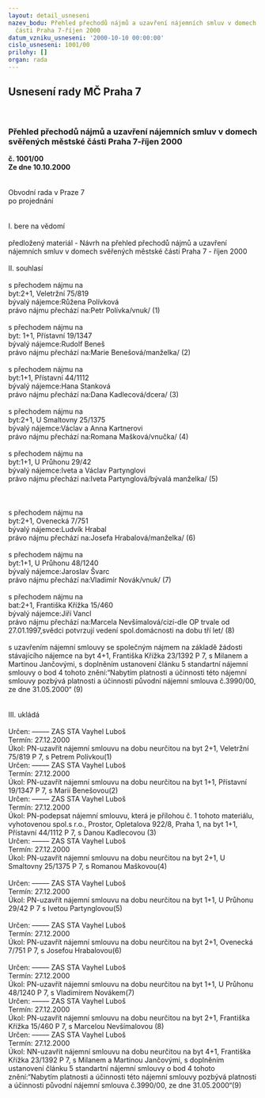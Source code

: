 ```yaml
---
layout: detail_usneseni
nazev_bodu: Přehled přechodů nájmů a uzavření nájemních smluv v domech svěřených městské
  části Praha 7-říjen 2000
datum_vzniku_usneseni: '2000-10-10 00:00:00'
cislo_usneseni: 1001/00
prilohy: []
organ: rada
---
```

<div id="ucUsn_pList" class="usn">
	<span><h2>Usnesení rady MČ Praha 7 </h2>
<br></span><div class="standBody">
<span><h3>Přehled přechodů nájmů a uzavření nájemních smluv v domech svěřených městské části Praha 7-říjen 2000</h3></span><div class="center">
		<strong>č. 1001/00</strong><br>
	</div>
<div class="center">
		<strong>Ze dne 10.10.2000</strong><br><br>
	</div>
<br>Obvodní rada v Praze 7<br>po projednání<br><br><br>I.	bere na vědomí<br><br> předložený materiál - Návrh na přehled přechodů nájmů a uzavření nájemních smluv v domech svěřených městské části Praha 7 - říjen 2000<br><br>II.	souhlasí <br><br>s přechodem nájmu na<br>byt:2+1, Veletržní 75/819<br>bývalý nájemce:Růžena Polívková<br>právo nájmu přechází na:Petr Polívka/vnuk/							(1)<br><br>s přechodem nájmu na<br>byt: 1+1, Přístavní 19/1347<br>bývalý nájemce:Rudolf  Beneš<br>právo nájmu přechází na:Marie Benešová/manželka/					(2)<br><br>s přechodem nájmu na<br>byt:1+1, Přístavní 44/1112<br>bývalý nájemce:Hana Stanková<br>právo nájmu přechází na:Dana Kadlecová/dcera/						(3)<br><br>s přechodem nájmu na<br>byt:2+1, U Smaltovny 25/1375<br>bývalý nájemce:Václav a Anna Kartnerovi<br>právo nájmu přechází na:Romana Mašková/vnučka/						(4)<br><br>s přechodem nájmu na<br>byt:1+1, U Průhonu 29/42<br>bývalý nájemce:Iveta a Václav Partynglovi<br>právo nájmu přechází na:Iveta Partynglová/bývalá manželka/				(5)<br><br><br><br>s přechodem nájmu na<br>byt:2+1, Ovenecká 7/751<br>bývalý nájemce:Ludvík Hrabal<br>právo nájmu přechází na:Josefa Hrabalová/manželka/					(6)<br><br>s přechodem nájmu na<br>byt:1+1, U Průhonu 48/1240<br>bývalý nájemce:Jaroslav Švarc<br>právo nájmu přechází na:Vladimír Novák/vnuk/						(7)<br><br>s přechodem nájmu na<br>bat:2+1, Františka Křížka 15/460<br>bývalý nájemce:Jiří Vancl<br>právo nájmu přechází na:Marcela Nevšímalová/cizí-dle OP trvale od 27.01.1997,svědci potvrzují 							     vedení spol.domácnosti na dobu tří let/        (8)<br><br>s uzavřením nájemní smlouvy se společným nájmem na základě žádosti stávajícího nájemce na byt 4+1,  Františka Křížka 23/1392 P 7, s Milanem a Martinou Jančovými, s doplněním ustanovení článku 5 standartní nájemní smlouvy o bod 4 tohoto znění:“Nabytím platnosti a účinnosti této nájemní smlouvy pozbývá platnosti  a účinnosti původní nájemní smlouva č.3990/00, ze dne 31.05.2000“ (9)	<br><br><br>III.	ukládá <br><br> Určen:	–––––	ZAS STA Vayhel Luboš<br>Termín: 27.12.2000<br>Úkol:	PN-uzavřít nájemní smlouvu na dobu neurčitou na byt 2+1, Veletržní 75/819 P 7, s Petrem Polívkou(1)<br>  Určen:	–––––	ZAS STA Vayhel Luboš<br>Termín: 27.12.2000<br>Úkol:	PN-uzavřít nájemní smlouvu na dobu neurčitou na byt 1+1, Přístavní 19/1347 P 7, s Marií Benešovou(2)<br>  Určen:	–––––	ZAS STA Vayhel Luboš<br>Termín: 27.12.2000<br>Úkol:	PN-podepsat nájemní smlouvu, která je přílohou č. 1 tohoto materiálu, vyhotovenou spol.s r.o., Prostor, Opletalova 922/8, Praha 1,  na byt 1+1, Přístavní 44/1112 P 7, s Danou Kadlecovou (3)<br>  Určen:	–––––	ZAS STA Vayhel Luboš<br>Termín: 27.12.2000<br>Úkol:	PN-uzavřít nájemní smlouvu na dobu neurčitou na byt  2+1, U Smaltovny 25/1375 P 7, s Romanou Maškovou(4)<br> <br> Určen:	–––––	ZAS STA Vayhel Luboš<br>Termín: 27.12.2000<br>Úkol:	PN-uzavřít nájemní smlouvu na dobu neurčitou na byt 1+1, U Průhonu 29/42 P 7 s Ivetou Partynglovou(5)<br> <br> Určen:	–––––	ZAS STA Vayhel Luboš<br>Termín: 27.12.2000<br>Úkol:	PN-uzavřít nájemní smlouvu na dobu neurčitou na byt 2+1, Ovenecká 7/751 P 7, s Josefou Hrabalovou(6)<br> <br> Určen:	–––––	ZAS STA Vayhel Luboš<br>Termín: 27.12.2000<br>Úkol:	PN-uzavřít nájemní smlouvu na dobu neurčitou na byt 1+1, U Průhonu 48/1240 P 7, s Vladimírem Novákem(7)<br>  Určen:	–––––	ZAS STA Vayhel Luboš<br>Termín: 27.12.2000<br>Úkol:	PN-uzavřít nájemní smlouvu na dobu neurčitou na byt 2+1, Františka Křížka 15/460 P 7, s Marcelou Nevšímalovou (8)<br>  Určen:	–––––	ZAS STA Vayhel Luboš<br>Termín: 27.12.2000<br>Úkol:	NN-uzavřít nájemní smlouvu na dobu neurčitou na byt 4+1,  Františka Křížka 23/1392 P 7, s Milanem a Martinou Jančovými, s doplněním ustanovení článku 5 standartní nájemní smlouvy o bod 4 tohoto znění:“Nabytím platnosti a účinnosti této nájemní smlouvy pozbývá platnosti  a účinnosti původní nájemní smlouva č.3990/00, ze dne 31.05.2000“(9)	<br> <br>
</div>
</div>